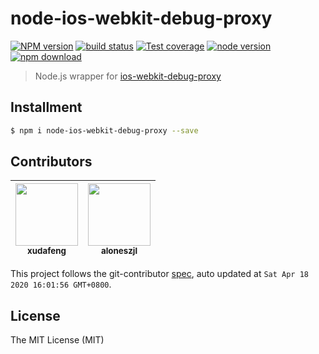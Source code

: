 # node-ios-webkit-debug-proxy

[![NPM version][npm-image]][npm-url]
[![build status][travis-image]][travis-url]
[![Test coverage][coveralls-image]][coveralls-url]
[![node version][node-image]][node-url]
[![npm download][download-image]][download-url]

[npm-image]: https://img.shields.io/npm/v/node-ios-webkit-debug-proxy.svg?style=flat-square
[npm-url]: https://npmjs.org/package/node-ios-webkit-debug-proxy
[travis-image]: https://img.shields.io/travis/macacajs/node-ios-webkit-debug-proxy.svg?style=flat-square
[travis-url]: https://travis-ci.org/macacajs/node-ios-webkit-debug-proxy
[coveralls-image]: https://img.shields.io/coveralls/macacajs/node-ios-webkit-debug-proxy.svg?style=flat-square
[coveralls-url]: https://coveralls.io/r/macacajs/node-ios-webkit-debug-proxy?branch=master
[node-image]: https://img.shields.io/badge/node.js-%3E=_8-green.svg?style=flat-square
[node-url]: http://nodejs.org/download/
[download-image]: https://img.shields.io/npm/dm/node-ios-webkit-debug-proxy.svg?style=flat-square
[download-url]: https://npmjs.org/package/node-ios-webkit-debug-proxy

> Node.js wrapper for [ios-webkit-debug-proxy](//github.com/google/ios-webkit-debug-proxy)

## Installment

```bash
$ npm i node-ios-webkit-debug-proxy --save
```

<!-- GITCONTRIBUTOR_START -->

## Contributors

|[<img src="https://avatars1.githubusercontent.com/u/1011681?v=4" width="100px;"/><br/><sub><b>xudafeng</b></sub>](https://github.com/xudafeng)<br/>|[<img src="https://avatars0.githubusercontent.com/u/19307426?v=4" width="100px;"/><br/><sub><b>aloneszjl</b></sub>](https://github.com/aloneszjl)<br/>|
| :---: | :---: |


This project follows the git-contributor [spec](https://github.com/xudafeng/git-contributor), auto updated at `Sat Apr 18 2020 16:01:56 GMT+0800`.

<!-- GITCONTRIBUTOR_END -->

## License

The MIT License (MIT)
